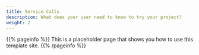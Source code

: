 ```yaml
---
title: Service Calls
description: What does your user need to know to try your project?
weight: 2
---
```


{{% pageinfo %}}
This is a placeholder page that shows you how to use this template site.
{{% /pageinfo %}}